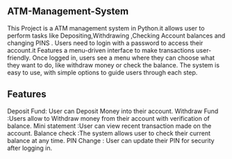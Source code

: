 ## ATM-Management-System
 This Project is a ATM management system in Python.it allows user to perform tasks like Depositing,Withdrawing ,Checking Account balances and changing PINS . Users need to login with a password to access their account.it Features a menu-driven interface to make transactions user-friendly.
 Once logged in, users see a menu where they can choose what they want to do, like withdraw money or check the balance. The system is easy to use, with simple options to guide users through each step.
 ## Features 
 Deposit Fund: User can Deposit Money into their account.
 Withdraw Fund :Users allow to Withdraw money from their account with verification of balance.
 Mini statement :User can view recent transaction made on the account.
 Balance check :The system allows user to check their current balance at any time.
 PIN  Change : User can update their PIN for security after logging in.
 
